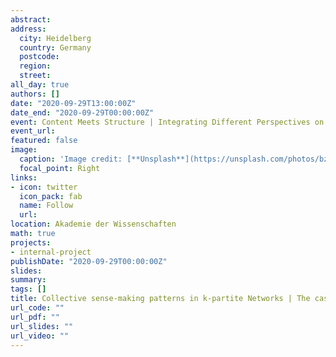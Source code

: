 ```yaml
---
abstract: 
address:
  city: Heidelberg
  country: Germany
  postcode: 
  region: 
  street: 
all_day: true
authors: []
date: "2020-09-29T13:00:00Z"
date_end: "2020-09-29T00:00:00Z"
event: Content Meets Structure | Integrating Different Perspectives on Social Networks
event_url: 
featured: false
image:
  caption: 'Image credit: [**Unsplash**](https://unsplash.com/photos/bzdhc5b3Bxs)'
  focal_point: Right
links:
- icon: twitter
  icon_pack: fab
  name: Follow
  url: 
location: Akademie der Wissenschaften 
math: true
projects:
- internal-project
publishDate: "2020-09-29T00:00:00Z"
slides:
summary: 
tags: []
title: Collective sense-making patterns in k-partite Networks | The case of Female Genital Mutilation
url_code: ""
url_pdf: ""
url_slides: ""
url_video: ""
---
```


